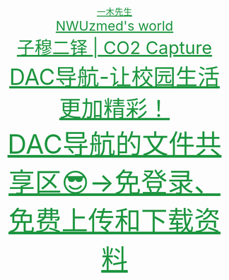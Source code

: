 <div align='center' >
  <a href="https://co2capture.cf/vita/" target="_blank" style="color:#1d953f;font-size:20px" >一木先生</a>
  <br>
  <a href="https://co2co2.cf/" target="_blank" style="color:#1d953f;font-size:30px" >NWUzmed's world</a>
  <br>
  <a href="https://nwuzmed.gitee.io/" target="_blank" style="color:#1d953f;font-size:40px" >子穆二铎 | CO2 Capture</a>
  <br>
  <a href="https://nwuzmed.ga/" target="_blank" style="color:#1d953f;font-size:50px" >DAC导航-让校园生活更加精彩！</a>
  <br>
  <a href="http://nwuzmed.ysepan.com/" target="_blank" style="color:#1d953f;font-size:60px" >DAC导航的文件共享区😎→免登录、免费上传和下载资料</a>
  <br>
</div>
